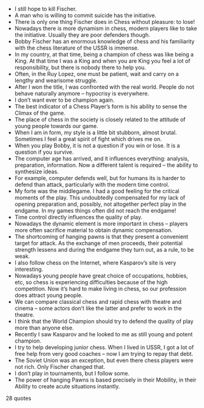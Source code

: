  - I still hope to kill Fischer.
 - A man who is willing to commit suicide has the initiative.
 - There is only one thing Fischer does in Chess without pleasure: to lose!
 - Nowadays there is more dynamism in chess, modern players like to take the initiative. Usually they are poor defenders though.
 - Bobby Fischer has an enormous knowledge of chess and his familiarity with the chess literature of the USSR is immense.
 - In my country, at that time, being a champion of chess was like being a King. At that time I was a King and when you are King you feel a lot of responsibility, but there is nobody there to help you.
 - Often, in the Ruy Lopez, one must be patient, wait and carry on a lengthy and wearisome struggle.
 - After I won the title, I was confronted with the real world. People do not behave naturally anymore – hypocrisy is everywhere.
 - I don’t want ever to be champion again.
 - The best indicator of a Chess Player’s form is his ability to sense the Climax of the game.
 - The place of chess in the society is closely related to the attitude of young people towards our game.
 - When I am in form, my style is a little bit stubborn, almost brutal. Sometimes I feel a great spirit of fight which drives me on.
 - When you play Bobby, it is not a question if you win or lose. It is a question if you survive.
 - The computer age has arrived, and it influences everything: analysis, preparation, information. Now a different talent is required – the ability to synthesize ideas.
 - For example, computer defends well, but for humans its is harder to defend than attack, particularly with the modern time control.
 - My forte was the middlegame. I had a good feeling for the critical moments of the play. This undoubtedly compensated for my lack of opening preparation and, possibly, not altogether perfect play in the endgame. In my games things often did not reach the endgame!
 - Time control directly influences the quality of play.
 - Nowadays the dynamic element is more important in chess – players more often sacrifice material to obtain dynamic compensation.
 - The shortcoming of hanging pawns is that they present a convenient target for attack. As the exchange of men proceeds, their potential strength lessens and during the endgame they turn out, as a rule, to be weak.
 - I also follow chess on the Internet, where Kasparov’s site is very interesting.
 - Nowadays young people have great choice of occupations, hobbies, etc, so chess is experiencing difficulties because of the high competition. Now it’s hard to make living in chess, so our profession does attract young people.
 - We can compare classical chess and rapid chess with theatre and cinema – some actors don’t like the latter and prefer to work in the theatre.
 - I think that the World Champion should try to defend the quality of play more than anyone else.
 - Recently I saw Kasparov and he looked to me as still young and potent champion.
 - I try to help developing junior chess. When I lived in USSR, I got a lot of free help from very good coaches – now I am trying to repay that debt.
 - The Soviet Union was an exception, but even there chess players were not rich. Only Fischer changed that.
 - I don’t play in tournaments, but I follow some.
 - The power of hanging Pawns is based precisely in their Mobility, in their Ability to create acute situations instantly.

28 quotes